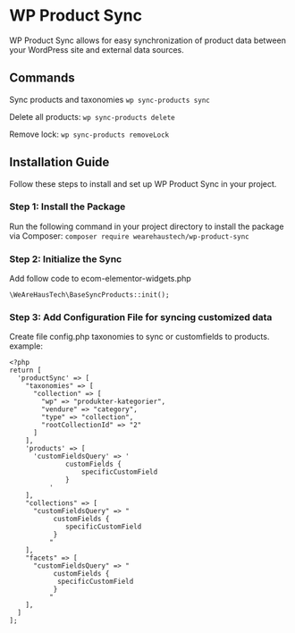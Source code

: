 # WP Product Sync

WP Product Sync allows for easy synchronization of product data between your WordPress site and external data sources.

## Commands

Sync products and taxonomies
`wp sync-products sync`

Delete all products:
`wp sync-products delete`

Remove lock:
`wp sync-products removeLock`

## Installation Guide

Follow these steps to install and set up WP Product Sync in your project.

### Step 1: Install the Package

Run the following command in your project directory to install the package via Composer:
`composer require wearehaustech/wp-product-sync`

### Step 2: Initialize the Sync

Add follow code to ecom-elementor-widgets.php

```
\WeAreHausTech\BaseSyncProducts::init();
```

### Step 3: Add Configuration File for syncing customized data

Create file config.php taxonomies to sync or customfields to products.
example:

```
<?php
return [
  'productSync' => [
    "taxonomies" => [
      "collection" => [
        "wp" => "produkter-kategorier",
        "vendure" => "category",
        "type" => "collection",
        "rootCollectionId" => "2"
      ]
    ],
    'products' => [
      'customFieldsQuery' => '
              customFields {
                  specificCustomField
              }
          '
    ],
    "collections" => [
      "customFieldsQuery" => "
           customFields {
              specificCustomField
           }
          "
    ],
    "facets" => [
      "customFieldsQuery" => "
           customFields {
            specificCustomField
           }
          "
    ],
  ]
];
```
